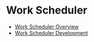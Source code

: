 # Work Scheduler
 - [Work Scheduler Overview](work-scheduler-overview.md)
 - [Work Scheduler Development](work-scheduler-dev-guide.md)

